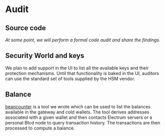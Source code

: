 # Audit

## Source code

_At some point, we will perform a formal code audit and share the findings._

## Security World and keys

We plan to add support in the UI to list all the available keys and their protection mechanisms. Until that
functionality is baked in the UI, auditors can use the standard set of tools supplied by the HSM vendor.

## Balance

[beancounter](https://github.com/square/beancounter/) is a tool we wrote which can be used to list the balances
available in the gateway and cold wallets. The tool derives addresses associated with a given wallet and then contacts
Electrum servers or a personal Btcd node to query transaction history. The transactions are then processed to compute a
balance.
